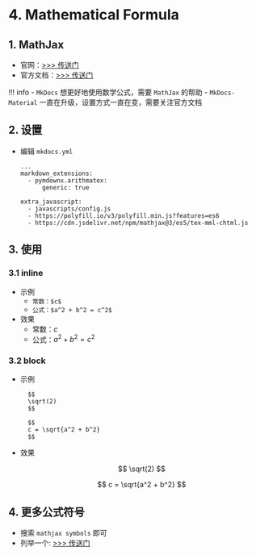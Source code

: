 # 4. Mathematical Formula

## 1. MathJax

- 官网：<a href="https://www.mathjax.org/" target="_blank">>>> 传送门</a>
- 官方文档：<a href="https://docs.mathjax.org/en/latest/web/start.html" target="_blank">>>> 传送门</a>

!!! info
    - `MkDocs` 想更好地使用数学公式，需要 `MathJax` 的帮助
    - `MkDocs-Material` 一直在升级，设置方式一直在变，需要关注官方文档

## 2. 设置

- 编辑 `mkdocs.yml`

    ```
    ...
    markdown_extensions:
      - pymdownx.arithmatex:
          generic: true
    
    extra_javascript:
      - javascripts/config.js
      - https://polyfill.io/v3/polyfill.min.js?features=es6
      - https://cdn.jsdelivr.net/npm/mathjax@3/es5/tex-mml-chtml.js
    ```

## 3. 使用

### 3.1 inline

- 示例
    - `常数：$c$`
    - `公式：$a^2 + b^2 = c^2$`
- 效果
    - 常数：$c$
    - 公式：$a^2 + b^2 = c^2$

### 3.2 block

- 示例

        $$
        \sqrt(2)
        $$

        $$
        c = \sqrt{a^2 + b^2}
        $$

- 效果

    $$
    \sqrt(2)
    $$

    $$
    c = \sqrt{a^2 + b^2}
    $$

## 4. 更多公式符号

- 搜索 `mathjax symbols` 即可
- 列举一个: <a href="https://math.meta.stackexchange.com/questions/5020/mathjax-basic-tutorial-and-quick-reference" target="_blank">>>> 传送门</a>
